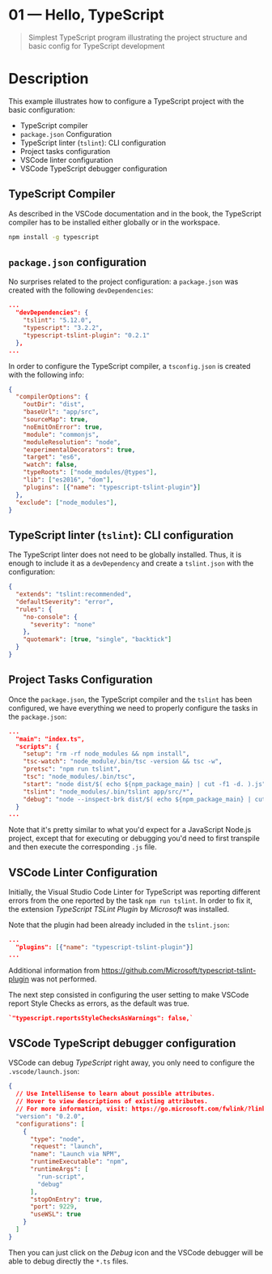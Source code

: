 # 01 &mdash; Hello, TypeScript
> Simplest TypeScript program illustrating the project structure and basic config for TypeScript development

# Description
This example illustrates how to configure a TypeScript project with the basic configuration:
+ TypeScript compiler
+ `package.json` Configuration
+ TypeScript linter (`tslint`): CLI configuration
+ Project tasks configuration
+ VSCode linter configuration
+ VSCode TypeScript debugger configuration


## TypeScript Compiler
As described in the VSCode documentation and in the book, the TypeScript compiler has to be installed either globally or in the workspace.

```bash
npm install -g typescript
```


## `package.json` configuration
No surprises related to the project configuration: a `package.json` was created with the following `devDependencies`:

```json
...
  "devDependencies": {
    "tslint": "5.12.0",
    "typescript": "3.2.2",
    "typescript-tslint-plugin": "0.2.1"
  },
...
```

In order to configure the TypeScript compiler, a `tsconfig.json` is created with the following info:

```json
{
  "compilerOptions": {
    "outDir": "dist",
    "baseUrl": "app/src",
    "sourceMap": true,
    "noEmitOnError": true,
    "module": "commonjs",
    "moduleResolution": "node",
    "experimentalDecorators": true,
    "target": "es6",
    "watch": false,
    "typeRoots": ["node_modules/@types"],
    "lib": ["es2016", "dom"],
    "plugins": [{"name": "typescript-tslint-plugin"}]
  },
  "exclude": ["node_modules"],
}
```

## TypeScript linter (`tslint`): CLI configuration
The TypeScript linter does not need to be globally installed. Thus, it is enough to include it as a `devDependency` and create a `tslint.json` with the configuration:

```json
{
  "extends": "tslint:recommended",
  "defaultSeverity": "error",
  "rules": {
    "no-console": {
      "severity": "none"
    },
    "quotemark": [true, "single", "backtick"]
  }
}
```

## Project Tasks Configuration
Once the `package.json`, the TypeScript compiler and the `tslint` has been configured, we have everything we need to properly configure the tasks in the `package.json`:

```json
...
  "main": "index.ts",
  "scripts": {
    "setup": "rm -rf node_modules && npm install",
    "tsc-watch": "node_module/.bin/tsc -version && tsc -w",
    "pretsc": "npm run tslint",
    "tsc": "node_modules/.bin/tsc",
    "start": "node dist/$( echo ${npm_package_main} | cut -f1 -d. ).js",
    "tslint": "node_modules/.bin/tslint app/src/*",
    "debug": "node --inspect-brk dist/$( echo ${npm_package_main} | cut -f1 -d. ).js"
  }
...
```

Note that it's pretty similar to what you'd expect for a JavaScript Node.js project, except that for executing or debugging you'd need to first transpile and then execute the corresponding `.js` file.

## VSCode Linter Configuration
Initially, the Visual Studio Code Linter for TypeScript was reporting different errors from the one reported by the task `npm run tslint`. In order to fix it, the extension *TypeScript TSLint Plugin* by *Microsoft* was installed. 

Note that the plugin had been already included in the `tslint.json`:

```json
...
  "plugins": [{"name": "typescript-tslint-plugin"}]
...
```

Additional information from https://github.com/Microsoft/typescript-tslint-plugin was not performed.

The next step consisted in configuring the user setting to make VSCode report Style Checks as errors, as the default was true.

```json
`"typescript.reportsStyleChecksAsWarnings": false,`
```

## VSCode TypeScript debugger configuration
VSCode can debug *TypeScript* right away, you only need to configure the `.vscode/launch.json`:

```json
{
  // Use IntelliSense to learn about possible attributes.
  // Hover to view descriptions of existing attributes.
  // For more information, visit: https://go.microsoft.com/fwlink/?linkid=830387
  "version": "0.2.0",
  "configurations": [
    {
      "type": "node",
      "request": "launch",
      "name": "Launch via NPM",
      "runtimeExecutable": "npm",
      "runtimeArgs": [
        "run-script",
        "debug"
      ],
      "stopOnEntry": true,
      "port": 9229,
      "useWSL": true
    }
  ]
}
```

Then you can just click on the *Debug* icon and the VSCode debugger will be able to debug directly the `*.ts` files.